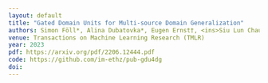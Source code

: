 ```yaml
---
layout: default
title: "Gated Domain Units for Multi-source Domain Generalization"
authors: Simon Föll*, Alina Dubatovka*, Eugen Ernst†, <ins>Siu Lun Chau</ins>†, Martin Maritsch, Patrik Okanovic, Gudrun Thäter, Joachim M Buhmann, Felix Wortmann,Krikamol Muandet
venue: Transactions on Machine Learning Research (TMLR)
year: 2023
pdf: https://arxiv.org/pdf/2206.12444.pdf
code: https://github.com/im-ethz/pub-gdu4dg
doi: 
---
```

